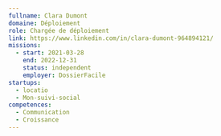 ```yaml
---
fullname: Clara Dumont
domaine: Déploiement
role: Chargée de déploiement
link: https://www.linkedin.com/in/clara-dumont-964894121/
missions:
  - start: 2021-03-28
    end: 2022-12-31
    status: independent
    employer: DossierFacile
startups:
  - locatio
  - Mon-suivi-social
competences:
  - Communication
  - Croissance
---
```

